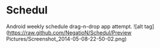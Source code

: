 Schedul
=======
Android weekly schedule drag-n-drop app attempt.
![alt tag](https://raw.github.com/NegatioN/Schedul/Preview Pictures/Screenshot_2014-05-08-22-50-02.png)